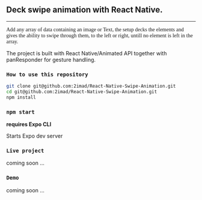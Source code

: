 ## Deck swipe animation with React Native.

---

<p style="font-family:Montserrat;">
Add any array of data containing an image or Text, the setup decks the elements and gives the ability to swipe through them, to the left or right, untill no element is left in the array.
</p>

The project is built with React Native/Animated API together with panResponder for gesture handling.

### `How to use this repository`

```bash
git clone git@github.com:2imad/React-Native-Swipe-Animation.git
cd git@github.com:2imad/React-Native-Swipe-Animation.git
npm install

```

### `npm start`

**requires Expo CLI**

Starts Expo dev server

### `Live project`

coming soon ...

### `Demo`

coming soon ...
